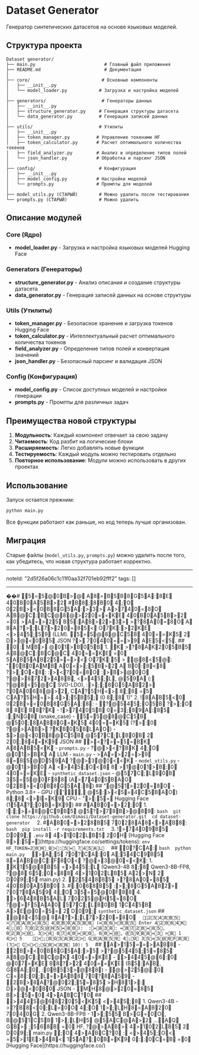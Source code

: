 # Dataset Generator

Генератор синтетических датасетов на основе языковых моделей.

## Структура проекта

```
Dataset generator/
├── main.py                          # Главный файл приложения
├── README.md                        # Документация
│
├── core/                           # Основные компоненты
│   ├── __init__.py
│   └── model_loader.py            # Загрузка и настройка моделей
│
├── generators/                     # Генераторы данных
│   ├── __init__.py
│   ├── structure_generator.py     # Генерация структуры датасета
│   └── data_generator.py          # Генерация записей данных
│
├── utils/                         # Утилиты
│   ├── __init__.py
│   ├── token_manager.py          # Управление токенами HF
│   ├── token_calculator.py       # Расчет оптимального количества токенов
│   ├── field_analyzer.py         # Анализ и определение типов полей
│   └── json_handler.py           # Обработка и парсинг JSON
│
├── config/                        # Конфигурация
│   ├── __init__.py
│   ├── model_config.py           # Настройки моделей
│   └── prompts.py                # Промпты для моделей
│
├── model_utils.py (СТАРЫЙ)        # Можно удалить после тестирования
└── prompts.py (СТАРЫЙ)            # Можно удалить
```

## Описание модулей

### Core (Ядро)
- **model_loader.py** - Загрузка и настройка языковых моделей Hugging Face

### Generators (Генераторы)  
- **structure_generator.py** - Анализ описания и создание структуры датасета
- **data_generator.py** - Генерация записей данных на основе структуры

### Utils (Утилиты)
- **token_manager.py** - Безопасное хранение и загрузка токенов Hugging Face
- **token_calculator.py** - Интеллектуальный расчет оптимального количества токенов
- **field_analyzer.py** - Определение типов полей и конвертация значений
- **json_handler.py** - Безопасный парсинг и валидация JSON

### Config (Конфигурация)
- **model_config.py** - Список доступных моделей и настройки генерации
- **prompts.py** - Промпты для различных задач

## Преимущества новой структуры

1. **Модульность**: Каждый компонент отвечает за свою задачу
2. **Читаемость**: Код разбит на логические блоки
3. **Расширяемость**: Легко добавлять новые функции
4. **Тестируемость**: Каждый модуль можно тестировать отдельно
5. **Повторное использование**: Модули можно использовать в других проектах

## Использование

Запуск остается прежним:
```bash
python main.py
```

Все функции работают как раньше, но код теперь лучше организован.

## Миграция

Старые файлы (`model_utils.py`, `prompts.py`) можно удалить после того, как убедитесь, что новая структура работает корректно.

---
noteId: "2d5f26a06c1c11f0aa32f701eb92fff2"
tags: []

---

��#   5=5@0B>@  A8=B5B8G5A:8E  40B0A5B>2 
  
 #B8;8B0  4;O  02B><0B8G5A:>3>  A>740=8O  AB@C:BC@8@>20==KE  40B0A5B>2  =0  >A=>25  B5:AB>2>3>  >?8A0=8O  A  8A?>;L7>20=85<  O7K:>2KE  <>45;59  ( L L M ) .   5=5@8@C5B  40==K5  2  D>@<0B5  J S O N   ?>  7040==>9  AE5<5.  
  
 # #   0:  MB>  @01>B05B 
  
 1 .   K  >?8AK205B5  AB@C:BC@C  40==KE  =0  5AB5AB25==><  O7K:5 
       >   @8<5@:   " 0B0AMB  A0<>;5B>2  A  B0:8<8  ?>;O<8:   :><?0=8O  :>B>@0O  ?@>872>48B,   <>45;L,   @59A  ( :  ?@8<5@C  S V O - L D O ) ,   :>;;8G5AB2>  ?0A068@>2,   CA?5H=>  8;8  =5  CA?5H=>  4>;5B5;  ( 0   8;8  1 ) "  
        
 2 .   !8AB5<0  02B><0B8G5A:8:  
       -   ?@545;O5B  ?>;O  8  8E  B8?K 
       -   !>7405B  0=3;89A:85  :;NG8  ( s n a k e _ c a s e )  
       -   5=5@8@C5B  @50;8AB8G=K5  40==K5  ( ?>:0  ?@>AB>  ?KB05BLAO)  
       -   $>@<0B8@C5B  @57C;LB0B  2  20;84=K9  J S O N  
  
 # #   ><?>=5=BK  A8AB5<K 
  
 -   ` p r o m p t s . p y `   -   ?@><?BK  4;O  @01>BK  A  L L M  
 -   ` m a i n . p y `   -   >A=>2=>9  8=B5@D59A  ?@>3@0<<K 
 -   ` m o d e l _ u t i l s . p y `   -   @01>B0  A  <>45;O<8  8  >1@01>B:0  40==KE 
 -   ` s y n t h e t i c _ d a t a s e t . j s o n `   -   @57C;LB0B  35=5@0F88  ( A>7405BAO  02B><0B8G5A:8)  
  
 # #   "@51>20=8O 
  
 -   P y t h o n   3 . 8 +  
 -   G P U   ( ',  @5:><5=4C5BAO)   8;8  <>I=K9  C P U  
 -   ">:5=  H u g g i n g   F a c e   ( 15A?;0B=K9)  
  
 # #   #AB0=>2:0 
  
 1 .   !:;>=8@C9B5  @5?>78B>@89:  
 ` ` ` b a s h  
 g i t   c l o n e   h t t p s : / / g i t h u b . c o m / O i m a s i / D a t a s e t - g e n e r a t o r . g i t  
 c d   d a t a s e t - g e n e r a t o r  
 ` ` `  
  
 2 .   #AB0=>28B5  7028A8<>AB8:  
 ` ` ` b a s h  
 p i p   i n s t a l l   - r   r e q u i r e m e n t s . t x t  
 ` ` `  
  
 3 .   !>7409B5  D09;  ` . e n v `   8  4>102LB5  20H  [ H u g g i n g   F a c e   B>:5=] ( h t t p s : / / h u g g i n g f a c e . c o / s e t t i n g s / t o k e n s ) :  
 ` ` ` e n v  
 H F _ T O K E N = 20H_ B>:5=_ 745AL 
 ` ` `  
  
 # #   0?CA: 
  
 ` ` ` b a s h  
 p y t h o n   m a i n . p y  
 ` ` `  
  
 >A;5  70?CA:0  A;54C9B5  8=AB@C:F8O<  ?@>3@0<<K:  
  
 1 .   K15@8B5  <>45;L  ( Q w e n 3 - 4 B   8;8  Q w e n 3 - 8 B - F P 8 ,   ?@8  65;0=88  4>102LB5  A2>N  2  D09;5  m a i n . p y )  
 2 .   2548B5  >?8A0=85  40B0A5B0 
 3 .   #:068B5  :>;8G5AB2>  70?8A59  4;O  35=5@0F88 
 4 .   >648B5AL  7025@H5=8O  ?@>F5AA0 
  
  57C;LB0B  1C45B  A>E@0=5=  2  D09;  ` s y n t h e t i c _ d a t a s e t . j s o n `  
  
 # #   @8<5@  8A?>;L7>20=8O 
  
 ` ` `  
 2548B5  >?8A0=85  40B0A5B0  ( =06<8B5  E n t e r   42064K  4;O  7025@H5=8O) :  
 :=838:   =0720=85,   02B>@,   3>4  8740=8O,   60=@,   @59B8=3  >B  1   4>  5  
  
 >;8G5AB2>  G0AB59  4;O  35=5@0F88  ( ?>  C<>;G0=8N  1 0 ) :   5  
 ` ` `  
  
 # #   A>15==>AB8 
  
 -   2B><0B8G5A:>5  >?@545;5=85  AB@C:BC@K  40==KE 
 -   >445@6:0  @07=KE  B8?>2  40==KE  ( B5:AB,   G8A;0,   :0B53>@88)  
 -   @>25@:0  C=8:0;L=>AB8  70?8A59 
 -   2B>8A?@02;5=85  >H81>:  D>@<0B0  J S O N  
 -   MH8@>20=85  B>:5=0  4>ABC?0 
  
 # #   >445@68205<K5  <>45;8 
  
 1 .   Q w e n 3 - 4 B   -   >?B8<0;L=0O  4;O  1>;LH8=AB20  7040G 
 2 .   Q w e n 3 - 8 B - F P 8   -   1>;55  B>G=0O,   B@51C5B  1>;LH5  @5AC@A>2 
 . . . AQ  GB>  ;568B  =0  H F ,   ?@>AB>  4>102LB5  2  D09;  m a i n . p y  
  
 ;O  4>ABC?0  :  <>45;O<  =5>1E>48<  15A?;0B=K9  0::0C=B  =0  [ H u g g i n g   F a c e ] ( h t t p s : / / h u g g i n g f a c e . c o / )  
 